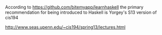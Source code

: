 According to https://github.com/bitemyapp/learnhaskell the primary
recommendation for being introduced to Haskell is Yorgey's S13
version of cis194

http://www.seas.upenn.edu/~cis194/spring13/lectures.html
